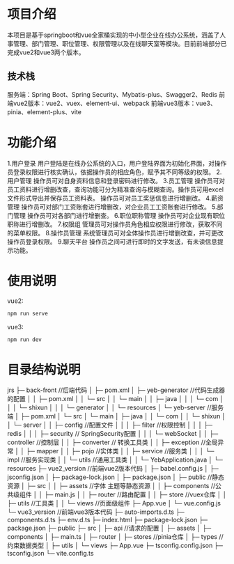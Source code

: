 # 项目介绍
本项目是基于springboot和vue全家桶实现的中小型企业在线办公系统，涵盖了人事管理、部门管理、职位管理、权限管理以及在线聊天室等模块。目前前端部分已完成vue2和vue3两个版本。

## 技术栈
服务端：Spring Boot、Spring Security、Mybatis-plus、Swagger2、Redis
前端vue2版本：vue2、vuex、element-ui、webpack
前端vue3版本：vue3、pinia、element-plus、vite

# 功能介绍
1.用户登录
用户登陆是在线办公系统的入口，用户登陆界面为初始化界面，对操作员登录权限进行核实确认，依据操作员的相应角色，赋予其不同等级的权限。
2.用户管理
操作员可对自身资料信息和登录密码进行修改。
3.员工管理
操作员可对员工资料进行增删改查，查询功能可分为精准查询与模糊查询。操作员可用excel文件形式导出并保存员工资料表。
操作员可对员工奖惩信息进行增删改。
4.薪资管理
操作员可对部门工资账套进行增删改，对企业员工工资账套进行修改。
5.部门管理
操作员可对各部门进行增删查。
6.职位职称管理
操作员可对企业现有职位职称进行增删改。
7.权限组
管理员可对操作员角色相应权限进行修改，获取不同的菜单权限。
8.操作员管理
系统管理员可对全体操作员进行增删改查，并可更改操作员登录权限。
9.聊天平台
操作员之间可进行即时的文字发送，有未读信息提示功能。

# 使用说明
vue2:
``` sh
npm run serve
```
vue3:
``` sh
npm run dev
```

# 目录结构说明
jrs
├─ back-front                 //后端代码
│  ├─ pom.xml
│  ├─ yeb-generator           //代码生成器的配置
│  │  ├─ pom.xml
│  │  └─ src
│  │     └─ main
│  │        ├─ java
│  │        │  └─ com
│  │        │     └─ shixun
│  │        │        └─ generator
│  │        └─ resources
│  └─ yeb-server              //服务端
│     ├─ pom.xml
│     └─ src
│        └─ main
│           ├─ java
│           │  └─ com
│           │     └─ shixun
│           │        └─ server
│           │           ├─ config      //配置文件
│           │           │  ├─ filter   //权限控制
│           │           │  ├─ redis
│           │           │  ├─ security  // SpringSecurity配置
│           │           │  └─ webSocket
│           │           ├─ controller   //控制层
│           │           ├─ converter    // 转换工具类
│           │           ├─ exception    //全局异常
│           │           ├─ mapper
│           │           ├─ pojo         //实体类
│           │           ├─ service      //服务类
│           │           │  └─ impl      //服务实现类
│           │           └─ utils      //通用工具类
│           │           └─ YebApplication.java
│           └─ resources
├─ vue2_version             //前端vue2版本代码
│  ├─ babel.config.js
│  ├─ jsconfig.json
│  ├─ package-lock.json
│  ├─ package.json
│  ├─ public                //静态资源
│  ├─ src
│  │  ├─ assets             //字体 主题等静态资源
│  │  ├─ components         //公共级组件
│  │  ├─ main.js
│  │  ├─ router             //路由配置
│  │  ├─ store              //vuex仓库
│  │  ├─ utils              //工具类
│  │  └─ views              //页面级组件
   ├─ App.vue
│  └─ vue.config.js
└─ vue3_version             //前端vue3版本代码
   ├─ auto-imports.d.ts
   ├─ components.d.ts
   ├─ env.d.ts
   ├─ index.html
   ├─ package-lock.json
   ├─ package.json
   ├─ public
   ├─ src
   │  ├─ api                //请求的配置
   │  ├─ assets
   │  ├─ components
   │  ├─ main.ts
   │  ├─ router
   │  ├─ stores             //pinia仓库
   │  ├─ types              //约束数据类型
   │  ├─ utils
   │  └─ views
   ├─ App.vue
   ├─ tsconfig.config.json
   ├─ tsconfig.json
   └─ vite.config.ts
